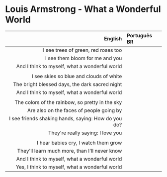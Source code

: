 # Louis Armstrong - What a Wonderful World

| English | Português BR |
|------:|:--------------------|
| I see trees of green, red roses too |
| I see them bloom for me and you |
| And I think to myself, what a wonderful world |
|  |
| I see skies so blue and clouds of white |
| The bright blessed days, the dark sacred night |
| And I think to myself, what a wonderful world |
|  |
| The colors of the rainbow, so pretty in the sky |
| Are also on the faces of people going by |
| I see friends shaking hands, saying: How do you do? |
| They're really saying: I love you |
|  |
| I hear babies cry, I watch them grow |
| They'll learn much more, than I'll never know |
| And I think to myself, what a wonderful world |
| Yes, I think to myself, what a wonderful world |
